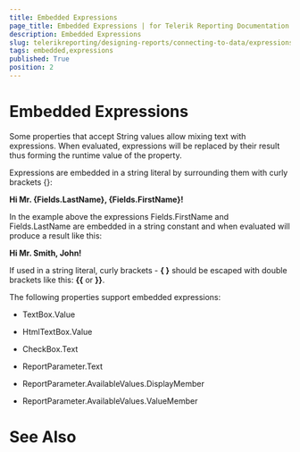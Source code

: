 ```yaml
---
title: Embedded Expressions
page_title: Embedded Expressions | for Telerik Reporting Documentation
description: Embedded Expressions
slug: telerikreporting/designing-reports/connecting-to-data/expressions/using-expressions/embedded-expressions
tags: embedded,expressions
published: True
position: 2
---
```


# Embedded Expressions



Some properties that accept String values allow mixing text with
		expressions. When evaluated, expressions will be replaced by their
		result thus forming the runtime value of the property.

Expressions are embedded in a string literal by surrounding them
		with curly brackets {}:

__Hi Mr. {Fields.LastName}, {Fields.FirstName}!__

In the example above the expressions Fields.FirstName and
		Fields.LastName are embedded in a string constant and when evaluated will
		produce a result like this:

__Hi Mr. Smith, John!__

If used in a string literal, curly brackets - __{ }__ should be escaped
		with double brackets like this: __{{__ or __}}__.

The following properties support embedded expressions:

* TextBox.Value

* HtmlTextBox.Value

* CheckBox.Text

* ReportParameter.Text

* ReportParameter.AvailableValues.DisplayMember

* ReportParameter.AvailableValues.ValueMember

# See Also

